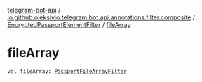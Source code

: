 [telegram-bot-api](../../index.md) / [io.github.oleksivio.telegram.bot.api.annotations.filter.composite](../index.md) / [EncryptedPassportElementFilter](index.md) / [fileArray](./file-array.md)

# fileArray

`val fileArray: `[`PassportFileArrayFilter`](../-passport-file-array-filter/index.md)